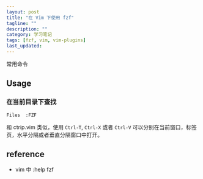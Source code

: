 ```yaml
---
layout: post
title: "在 Vim 下使用 fzf"
tagline: ""
description: ""
category: 学习笔记
tags: [fzf, vim, vim-plugins]
last_updated:
---
```



常用命令


## Usage

### 在当前目录下查找

	Files  :FZF

和 ctrip.vim 类似，使用 `Ctrl-T`, `Ctrl-X` 或者 `Ctrl-V` 可以分别在当前窗口，标签页，水平分隔或者垂直分隔窗口中打开。

## reference

- vim 中 :help fzf
